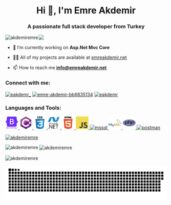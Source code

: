 <h1 align="center">Hi 👋, I'm Emre Akdemir</h1>
<h3 align="center">A passionate full stack developer from Turkey</h3>
<img align="right" width="400" src="https://img.freepik.com/free-vector/man-working-using-laptop-flat-design_1308-102458.jpg?t=st=1710940418~exp=1710944018~hmac=91e6436e4d20ec913728ef98663138e019aa3a71d69bf50b5031e89bbf9b5ea2&w=900">
<p align="left"> <img src="https://komarev.com/ghpvc/?username=akdemiremre&label=Profile%20views&color=0e75b6&style=flat" alt="akdemiremre" /> </p>

- 🔭 I’m currently working on **Asp.Net Mvc Core**

- 👨‍💻 All of my projects are available at [emreakdemir.net](emreakdemir.net)

- 📫 How to reach me **info@emreakdemir.net**

<h3 align="left">Connect with me:</h3>
<p align="left">
<a href="https://twitter.com/eakdemr_" target="blank"><img align="center" src="https://raw.githubusercontent.com/rahuldkjain/github-profile-readme-generator/master/src/images/icons/Social/twitter.svg" alt="eakdemr_" height="30" width="40" /></a>
<a href="https://linkedin.com/in/emre-akdemir-bb6835134" target="blank"><img align="center" src="https://raw.githubusercontent.com/rahuldkjain/github-profile-readme-generator/master/src/images/icons/Social/linked-in-alt.svg" alt="emre-akdemir-bb6835134" height="30" width="40" /></a>
<a href="https://instagram.com/eakdemr" target="blank"><img align="center" src="https://raw.githubusercontent.com/rahuldkjain/github-profile-readme-generator/master/src/images/icons/Social/instagram.svg" alt="eakdemr" height="30" width="40" /></a>
</p>

<h3 align="left">Languages and Tools:</h3>
<p align="left"> <a href="https://getbootstrap.com" target="_blank" rel="noreferrer"> <img src="https://raw.githubusercontent.com/devicons/devicon/master/icons/bootstrap/bootstrap-plain-wordmark.svg" alt="bootstrap" width="40" height="40"/> </a> <a href="https://www.w3schools.com/cs/" target="_blank" rel="noreferrer"> <img src="https://raw.githubusercontent.com/devicons/devicon/master/icons/csharp/csharp-original.svg" alt="csharp" width="40" height="40"/> </a> <a href="https://www.w3schools.com/css/" target="_blank" rel="noreferrer"> <img src="https://raw.githubusercontent.com/devicons/devicon/master/icons/css3/css3-original-wordmark.svg" alt="css3" width="40" height="40"/> </a> <a href="https://dotnet.microsoft.com/" target="_blank" rel="noreferrer"> <img src="https://raw.githubusercontent.com/devicons/devicon/master/icons/dot-net/dot-net-original-wordmark.svg" alt="dotnet" width="40" height="40"/> </a> <a href="https://www.w3.org/html/" target="_blank" rel="noreferrer"> <img src="https://raw.githubusercontent.com/devicons/devicon/master/icons/html5/html5-original-wordmark.svg" alt="html5" width="40" height="40"/> </a> <a href="https://developer.mozilla.org/en-US/docs/Web/JavaScript" target="_blank" rel="noreferrer"> <img src="https://raw.githubusercontent.com/devicons/devicon/master/icons/javascript/javascript-original.svg" alt="javascript" width="40" height="40"/> </a> <a href="https://www.microsoft.com/en-us/sql-server" target="_blank" rel="noreferrer"> <img src="https://www.svgrepo.com/show/303229/microsoft-sql-server-logo.svg" alt="mssql" width="40" height="40"/> </a> <a href="https://www.mysql.com/" target="_blank" rel="noreferrer"> <img src="https://raw.githubusercontent.com/devicons/devicon/master/icons/mysql/mysql-original-wordmark.svg" alt="mysql" width="40" height="40"/> </a> <a href="https://www.php.net" target="_blank" rel="noreferrer"> <img src="https://raw.githubusercontent.com/devicons/devicon/master/icons/php/php-original.svg" alt="php" width="40" height="40"/> </a> <a href="https://postman.com" target="_blank" rel="noreferrer"> <img src="https://www.vectorlogo.zone/logos/getpostman/getpostman-icon.svg" alt="postman" width="40" height="40"/> </a> </p>

<p align="left"> <a href="https://github.com/ryo-ma/github-profile-trophy"><img src="https://github-profile-trophy.vercel.app/?username=akdemiremre" alt="akdemiremre" /></a> </p>

<p><img align="left" src="https://github-readme-stats.vercel.app/api/top-langs?username=akdemiremre&show_icons=true&locale=en&layout=compact" alt="akdemiremre" /></p>

<p>&nbsp;<img align="center" src="https://github-readme-stats.vercel.app/api?username=akdemiremre&show_icons=true&locale=en" alt="akdemiremre" /></p>

<p><img align="center" src="https://github-readme-streak-stats.herokuapp.com/?user=akdemiremre&" alt="akdemiremre" /></p>

<picture>
  <source media="(prefers-color-scheme: dark)" srcset="https://raw.githubusercontent.com/akdemiremre/akdemiremre/output/github-contribution-grid-snake-dark.svg">
  <source media="(prefers-color-scheme: light)" srcset="https://raw.githubusercontent.com/akdemiremre/akdemiremre/output/github-contribution-grid-snake.svg">
  <img alt="github contribution grid snake animation" src="https://raw.githubusercontent.com/akdemiremre/akdemiremre/output/github-contribution-grid-snake.svg">
</picture>

